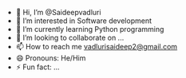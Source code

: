 - 👋 Hi, I’m @Saideepvadluri
- 👀 I’m interested in Software development
- 🌱 I’m currently learning Python programming
- 💞️ I’m looking to collaborate on ...
- 📫 How to reach me vadlurisaideep2@gmail.com
- 😄 Pronouns: He/Him
- ⚡ Fun fact: ...

<!---
Saideepvadluri/Saideepvadluri is a ✨ special ✨ repository because its `README.md` (this file) appears on your GitHub profile.
You can click the Preview link to take a look at your changes.
--->
